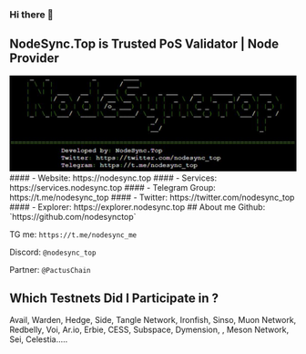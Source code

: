 ### Hi there 👋
## NodeSync.Top is Trusted PoS Validator | Node Provider
<img src="https://raw.githubusercontent.com/nodesynctop/nodesynctop/main/nodesync.jpg">
#### - Website: ​https://nodesync.top
#### - Services: https://services.nodesync.top
#### - Telegram Group: ​https://t.me/nodesync_top
#### - Twitter: https://twitter.com/nodesync_top
#### - Explorer: https://explorer.nodesync.top
## About me
Github: `https://github.com/nodesynctop`

TG me: `https://t.me/nodesync_me`

Discord: `@nodesync_top`

Partner: `@PactusChain`

## Which Testnets Did I Participate in ?
Avail, Warden, Hedge, Side, Tangle Network, Ironfish, Sinso, Muon Network, Redbelly, Voi, Ar.io, Erbie, CESS, Subspace, Dymension, , Meson Network, Sei, Celestia.....
